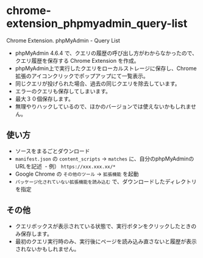 # chrome-extension_phpmyadmin_query-list
Chrome Extension. phpMyAdmin - Query List

- phpMyAdmin 4.6.4 で、クエリの履歴の呼び出し方がわからなかったので、クエリ履歴を保存する Chrome Extension を作成。
- phpMyAdmin上で実行したクエリをローカルストレージに保存し、Chrome拡張のアイコンクリックでポップアップにて一覧表示。
- 同じクエリが投げられた場合、過去の同じクエリを除去しています。
- エラーのクエリも保存してしまいます。
- 最大３０個保存します。
- 無理やりハックしているので、ほかのバージョンでは使えないかもしれません。

## 使い方
- ソースをまるごとダウンロード
- `manifest.json` の `content_scripts` -> `matches` に、自分のphpMyAdminのURLを記述
  - 例） `https://xxx.xxx.xx/*`
- Google Chrome の `その他のツール` -> `拡張機能` を起動
- `パッケージ化されていない拡張機能を読み込む` で、ダウンロードしたディレクトリを指定

## その他
- クエリボックスが表示されている状態で、実行ボタンをクリックしたときのみ保存します。
- 最初のクエリ実行時のみ、実行後にページを読み込み直さないと履歴が表示されないかもしれません。
